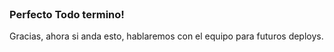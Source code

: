 <br>

### Perfecto Todo termino!

Gracias, ahora si anda esto, hablaremos con el equipo para futuros deploys.
